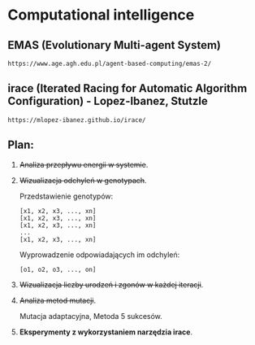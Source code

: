 # Computational intelligence

## EMAS (Evolutionary Multi-agent System)

    https://www.age.agh.edu.pl/agent-based-computing/emas-2/

## irace (Iterated Racing for Automatic Algorithm Configuration) - Lopez-Ibanez, Stutzle

    https://mlopez-ibanez.github.io/irace/

## Plan:

1. ~~Analiza przepływu energii w systemie~~.

2. ~~Wizualizacja odchyleń w genotypach~~.
    
    Przedstawienie genotypów:
    ```
    [x1, x2, x3, ..., xn]
    [x1, x2, x3, ..., xn]
    [x1, x2, x3, ..., xn]
    ...
    [x1, x2, x3, ..., xn] 
    ```
    Wyprowadzenie odpowiadających im odchyleń:
    ```
    [o1, o2, o3, ..., on]
    ```


3. ~~Wizualizacja liczby urodzeń i zgonów w każdej iteracji~~.

4. ~~Analiza metod mutacji~~. 

    Mutacja adaptacyjna, Metoda 5 sukcesów.

5. **Eksperymenty z wykorzystaniem narzędzia irace**.